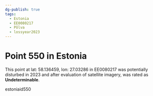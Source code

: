 ```yaml
---
dg-publish: true
tags:
  - Estonia
  - EE0080217
  - Põlva
  - lossyear2023
---
```


# Point 550 in Estonia

This point at lat: 58.136459, lon: 27.03286 in EE0080217 was potentially disturbed in 2023 and after evaluation of satellite imagery, was rated as **Undeterminable**.



estoniaid550
